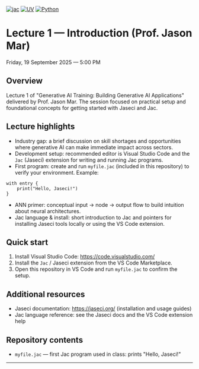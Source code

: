 [![jac](https://img.shields.io/badge/Jaclang-0.8+-yellow.svg)](https://www.jac-lang.org/)
[![UV](https://img.shields.io/badge/UV-0.8+-violet.svg)](https://docs.astral.sh/uv/getting-started/)
[![Python](https://img.shields.io/badge/Python-3.12+-blue.svg)](https://python.org)
# Lecture 1 — Introduction (Prof. Jason Mar)

Friday, 19 September 2025 — 5:00 PM

Overview
--------

Lecture 1 of "Generative AI Training: Building Generative AI Applications" delivered by Prof. Jason Mar. The session focused on practical setup and foundational concepts for getting started with Jaseci and Jac.

Lecture highlights
------------------

- Industry gap: a brief discussion on skill shortages and opportunities where generative AI can make immediate impact across sectors.
- Development setup: recommended editor is Visual Studio Code and the `Jac` (Jaseci) extension for writing and running Jac programs.
- First program: create and run `myfile.jac` (included in this repository) to verify your environment. Example:

```jac
with entry {
	print("Hello, Jaseci!")
}
```

- ANN primer: conceptual input → node → output flow to build intuition about neural architectures.
- Jac language & install: short introduction to Jac and pointers for installing Jaseci tools locally or using the VS Code extension.

Quick start
-----------

1. Install Visual Studio Code: https://code.visualstudio.com/
2. Install the `Jac` / Jaseci extension from the VS Code Marketplace.
3. Open this repository in VS Code and run `myfile.jac` to confirm the setup.

Additional resources
--------------------

- Jaseci documentation: https://jaseci.org/ (installation and usage guides)
- Jac language reference: see the Jaseci docs and the VS Code extension help

Repository contents
-------------------

- `myfile.jac` — first Jac program used in class: prints "Hello, Jaseci!"

---
